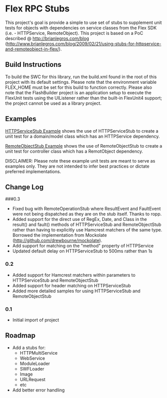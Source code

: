 # Flex RPC Stubs

This project's goal is provide a simple to use set of stubs to supplement unit tests for objects
with dependencies on service classes from the Flex SDK (i.e. - HTTPService, RemoteObject).  This
project is based on a PoC described @ http://brianlegros.com/blog
(http://www.brianlegros.com/blog/2009/02/21/using-stubs-for-httpservice-and-remoteobject-in-flex/).

## Build Instructions
To build the SWC for this library, run the build.xml found in the root of this project with its 
default settings.  Please note that the environment variable FLEX_HOME must be set for this build 
to function correctly.  Please also note that the FlashBuilder project is an application setup to
execute the FlexUnit tests using the UIListener rather than the built-in FlexUnit4 support;
the project cannot be used as a library project.

## Examples
[HTTPServiceStub Example](http://github.com/blegros/flexRpcStubs/tree/master/src/test/flex/mx/rpc/http/test/sample/) 
shows the use of HTTPServiceStub to create a unit test for a domain/model class which has an HTTPService 
dependency.

[RemoteObjectStub Example](http://github.com/blegros/flexRpcStubs/tree/master/src/test/flex/mx/rpc/remoting/test/sample/) 
shows the use of RemoteObjectStub to create a unit test for controller class which has a RemotObject 
dependency.

DISCLAIMER: Please note these example unit tests are meant to serve as examples only.  They are not 
intended to infer best practices or dictate preferred implementations.

## Change Log
###0.3
- Fixed bug with RemoteOperationStub where ResultEvent and FaultEvent were not being dispatched as
they are on the stub itself.  Thanks to ropp.
- Added support for the direct use of RegEx, Date, and Class in the result() and fault() methods of
HTTPServiceStub and RemoteObjectStub rather than having to explicitly use Hamcrest matchers of the
same type.  Borrowed the implementation from Mockolate (http://github.com/drewbourne/mockolate).
- Add support for matching on the "method" property of HTTPService
- Updated default delay on HTTPServiceStub to 500ms rather than 1s

### 0.2
- Added support for Hamcrest matchers within parameters to HTTPServiceStub and RemoteObjectStub
- Added support for header matching on HTTPServiceStub
- Added more detailed samples for using HTTPServiceStub and RemoteObjectStub

### 0.1
- Initial import of project

## Roadmap
- Add a stubs for:
  - HTTPMultiService
  - WebService
  - ModuleLoader
  - SWFLoader
  - Image
  - URLRequest
  - etc
- Add better error handling
   